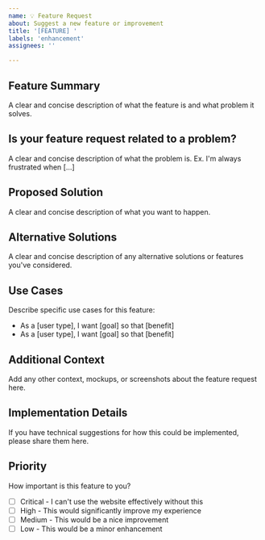 ```yaml
---
name: 💡 Feature Request
about: Suggest a new feature or improvement
title: '[FEATURE] '
labels: 'enhancement'
assignees: ''

---
```


## Feature Summary
A clear and concise description of what the feature is and what problem it solves.

## Is your feature request related to a problem?
A clear and concise description of what the problem is. Ex. I'm always frustrated when [...]

## Proposed Solution
A clear and concise description of what you want to happen.

## Alternative Solutions
A clear and concise description of any alternative solutions or features you've considered.

## Use Cases
Describe specific use cases for this feature:
- As a [user type], I want [goal] so that [benefit]
- As a [user type], I want [goal] so that [benefit]

## Additional Context
Add any other context, mockups, or screenshots about the feature request here.

## Implementation Details
If you have technical suggestions for how this could be implemented, please share them here.

## Priority
How important is this feature to you?
- [ ] Critical - I can't use the website effectively without this
- [ ] High - This would significantly improve my experience  
- [ ] Medium - This would be a nice improvement
- [ ] Low - This would be a minor enhancement